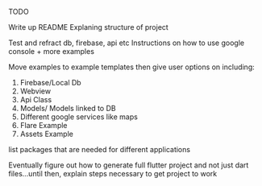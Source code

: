 TODO

Write up README Explaning structure of project

Test and refract db, firebase, api etc
Instructions on how to use google console + more examples

Move examples to example templates then give user options on including:
1. Firebase/Local Db
2. Webview
3. Api Class
4. Models/ Models linked to DB
5. Different google services like maps
6. Flare Example
7. Assets Example


list packages that are needed for different applications

 Eventually figure out how to generate full flutter project and not just dart files...until then, explain steps necessary to get project to work
 
